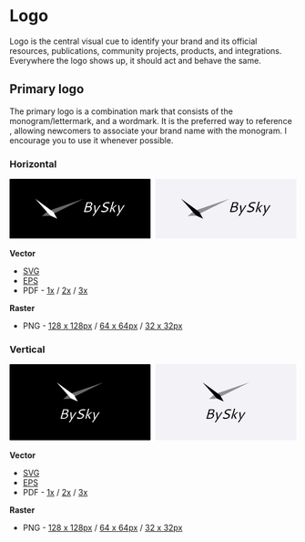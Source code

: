 # Logo

Logo is the central visual cue to identify your brand and its official resources, publications, community projects, products, and integrations. Everywhere the logo shows up, it should act and behave the same.


## Primary logo

The primary logo is a combination mark that consists of the monogram/lettermark, and a wordmark. It is the preferred way to reference , allowing newcomers to associate your brand name with the monogram. I encourage you to use it whenever possible.

### Horizontal

![logotype.img](/01%20-%20design/export/project%20overview/github/logotype%20-%20monogram%20&%20wordmark%20-%20horizontal.png)

**Vector**

- [SVG](/01%20-%20design/export/branding/logotype/monogram%20&%20wordmark%20-%20horizontal.svg)
- [EPS](/01%20-%20design/export/branding/logotype/monogram%20&%20wordmark%20-%20horizontal.eps)
- PDF - [1x](/01%20-%20design/export/branding/logotype/monogram%20&%20wordmark%20-%20horizontal/PDF/1x.pdf) / [2x](/01%20-%20design/export/branding/logotype/monogram%20&%20wordmark%20-%20horizontal/PDF/2x.pdf) / [3x](/01%20-%20design/export/branding/logotype/monogram%20&%20wordmark%20-%20horizontal/PDF/3x.pdf)

**Raster**

- PNG - [128 x 128px](/01%20-%20design/export/branding/logotype/monogram%20&%20wordmark%20-%20horizontal/PNG/128%20x%20128.png) / [64 x 64px](/01%20-%20design/export/branding/logotype/monogram%20&%20wordmark%20-%20horizontal/PNG/64%20x%2064.png) / [32 x 32px](/01%20-%20design/export/branding/logotype/monogram%20&%20wordmark%20-%20horizontal/PNG/32%20x%2032.png)

### Vertical

![logotype.img](/01%20-%20design/export/project%20overview/github/logotype%20-%20monogram%20&%20wordmark%20-%20vertical.png)

**Vector**

- [SVG](/01%20-%20design/export/branding/logotype/monogram%20&%20wordmark%20-%20vertical.svg)
- [EPS](/01%20-%20design/export/branding/logotype/monogram%20&%20wordmark%20-%20vertical.eps)
- PDF - [1x](/01%20-%20design/export/branding/logotype/monogram%20&%20wordmark%20-%20vertical/PDF/1x.pdf) / [2x](/01%20-%20design/export/branding/logotype/monogram%20&%20wordmark%20-%20vertical/PDF/2x.pdf) / [3x](/01%20-%20design/export/branding/logotype/monogram%20&%20wordmark%20-%20vertical/PDF/3x.pdf)

**Raster**

- PNG - [128 x 128px](/01%20-%20design/export/branding/logotype/monogram%20&%20wordmark%20-%20vertical/PNG/128%20x%20128.png) / [64 x 64px](/01%20-%20design/export/branding/logotype/monogram%20&%20wordmark%20-%20vertical/PNG/64%20x%2064.png) / [32 x 32px](/01%20-%20design/export/branding/logotype/monogram%20&%20wordmark%20-%20vertical/PNG/32%20x%2032.png)
